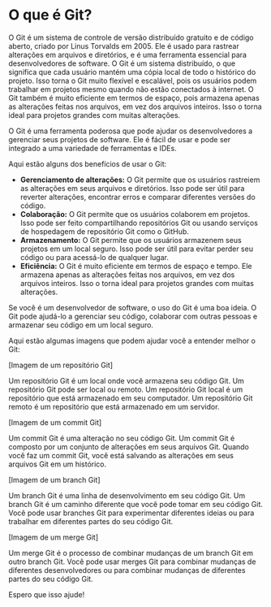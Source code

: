# O que é Git?

O Git é um sistema de controle de versão distribuído gratuito e de código aberto, criado por Linus Torvalds em 2005. Ele é usado para rastrear alterações em arquivos e diretórios, e é uma ferramenta essencial para desenvolvedores de software. O Git é um sistema distribuído, o que significa que cada usuário mantém uma cópia local de todo o histórico do projeto. Isso torna o Git muito flexível e escalável, pois os usuários podem trabalhar em projetos mesmo quando não estão conectados à internet. O Git também é muito eficiente em termos de espaço, pois armazena apenas as alterações feitas nos arquivos, em vez dos arquivos inteiros. Isso o torna ideal para projetos grandes com muitas alterações.

O Git é uma ferramenta poderosa que pode ajudar os desenvolvedores a gerenciar seus projetos de software. Ele é fácil de usar e pode ser integrado a uma variedade de ferramentas e IDEs.

Aqui estão alguns dos benefícios de usar o Git:

- **Gerenciamento de alterações:** O Git permite que os usuários rastreiem as alterações em seus arquivos e diretórios. Isso pode ser útil para reverter alterações, encontrar erros e comparar diferentes versões do código.
- **Colaboração:** O Git permite que os usuários colaborem em projetos. Isso pode ser feito compartilhando repositórios Git ou usando serviços de hospedagem de repositório Git como o GitHub.
- **Armazenamento:** O Git permite que os usuários armazenem seus projetos em um local seguro. Isso pode ser útil para evitar perder seu código ou para acessá-lo de qualquer lugar.
- **Eficiência:** O Git é muito eficiente em termos de espaço e tempo. Ele armazena apenas as alterações feitas nos arquivos, em vez dos arquivos inteiros. Isso o torna ideal para projetos grandes com muitas alterações.

Se você é um desenvolvedor de software, o uso do Git é uma boa ideia. O Git pode ajudá-lo a gerenciar seu código, colaborar com outras pessoas e armazenar seu código em um local seguro.

Aqui estão algumas imagens que podem ajudar você a entender melhor o Git:

[Imagem de um repositório Git]

Um repositório Git é um local onde você armazena seu código Git. Um repositório Git pode ser local ou remoto. Um repositório Git local é um repositório que está armazenado em seu computador. Um repositório Git remoto é um repositório que está armazenado em um servidor.

[Imagem de um commit Git]

Um commit Git é uma alteração no seu código Git. Um commit Git é composto por um conjunto de alterações em seus arquivos Git. Quando você faz um commit Git, você está salvando as alterações em seus arquivos Git em um histórico.

[Imagem de um branch Git]

Um branch Git é uma linha de desenvolvimento em seu código Git. Um branch Git é um caminho diferente que você pode tomar em seu código Git. Você pode usar branches Git para experimentar diferentes ideias ou para trabalhar em diferentes partes do seu código Git.

[Imagem de um merge Git]

Um merge Git é o processo de combinar mudanças de um branch Git em outro branch Git. Você pode usar merges Git para combinar mudanças de diferentes desenvolvedores ou para combinar mudanças de diferentes partes do seu código Git.

Espero que isso ajude!